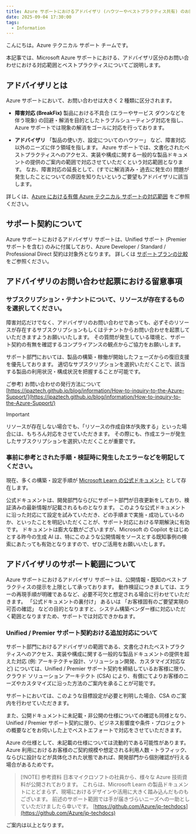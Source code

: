 ```yaml
---
title: Azure サポートにおけるアドバイザリ (ハウツーやベストプラクティス共有) のお問い合わせにつきまして
date: 2025-09-04 17:30:00
tags:
  - Information
---
```


こんにちは。Azure テクニカル サポート チームです。
 
本記事では、Microsoft Azure サポートにおける、アドバイザリ区分のお問い合わせにおける対応範囲とベストプラクティスについてご説明します。

<!-- more -->

## アドバイザリとは

Azure サポートにおいて、お問い合わせは大きく 2 種類に区分されます。

- **障害対応 (BreakFix)** 
  製品における不具合 (エラーやサービス ダウンなどを伴う現象) の回避・解消を目的としたトラブルシューティング対応を指し、Azure サポートでは現象の解消をゴールに対応を行っております。

- **アドバイザリ** 
  「製品の使い方、設定についてのハウツー」 など、障害対応以外のニーズに伴う領域を指します。
  Azure サポートでは、文書化されたベストプラクティスへのアクセス、実装や構成に関する一般的な製品ドキュメントの提供のご案内の範囲で対応させていただくという対応範囲となります。
  なお、障害対応の延長として、(すでに解消済み・過去に発生の) 問題が発生したことについての原因を知りたいというご要望もアドバイザリに該当します。

詳しくは、[Azure における有償 Azure テクニカル サポートの対応範囲](https://jpaztech.github.io/blog/other/azure_technical_support_explained/) をご参照ください。

## サポート契約について

Azure サポートにおけるアドバイザリ サポートは、Unified サポート (Premier サポートを含む) のみに付属しており、Azure Developer / Standard / Professional Direct 契約は対象外となります。
詳しくは [サポートプランの比較](https://azure.microsoft.com/ja-jp/support/plans) をご参照ください。

## アドバイザリのお問い合わせ起票における留意事項

### サブスクリプション・テナントについて、リソースが存在するものを選択してください。

障害対応だけでなく、アドバイザリのお問い合わせであっても、必ずそのリソースが存在するサブスクリプションもしくはテナントからお問い合わせを起票していただきますようお願いいたします。
その質問が発生している環境と、サポート契約の有無を確認するコンプライアンスの観点からご協力をお願いします。
 
サポート部門においては、製品の構築・稼働が開始したフェーズからの復旧支援を優先しております。
適切なサブスクリプションを選択いただくことで、該当する製品の利用状況・構成状況を把握することが可能です。
 
ご参考) お問い合わせの発行方法について
[https://jpaztech.github.io/blog/information/How-to-inquiry-to-the-Azure-Support/](https://jpaztech.github.io/blog/information/How-to-inquiry-to-the-Azure-Support/)

> [!IMPORTANT]
> リソースが存在しない場合でも、「リソースの作成自体が失敗する」といった場合には、もちろん対応をさせていただきます。
> その際にも、作成エラーが発生したサブスクリプションを選択いただくことが重要です。
 
### 事前に参考とされた手順・検証時に発生したエラーなどを明記してください。

現在、多くの構築・設定手順が [Microsoft Learn の公式ドキュメント](https://learn.microsoft.com/ja-jp/azure/?product=popular) として存在します。
 
公式ドキュメントは、開発部門ならびにサポート部門が日夜更新をしており、検証済みの最新情報が記載されるものとなります。
このような公式ドキュメントに沿った対応にて設定を試みていただき、どの手順まで実施・成功しているのか、といったことを明記いただくことが、サポート対応における早期解決に有効です。
ドキュメントは膨大な数がございますが、Microsoft の Copilot をはじめとする昨今の生成 AI は、特にこのような公開情報をソースとする既知事例の検索にあたっても有効となりますので、ぜひご活用をお願いいたします。
 
## アドバイザリのサポート範囲について

Azure サポートにおけるアドバイザリ サポートは、公開情報・既知のベストプラクティスの提示を上限として承っております。
動作検証につきましては、エラーの再現手順が明確であるなど、必要不可欠と想定される場合に行わせていただきます。
「公式ドキュメントの裏付け」 あるいは 「お客様固有のご要望実現の可否の確認」 などの目的となりますと、システム構築ベンダー様に対応いただく範囲となりますため、サポートでは対応できかねます。
 
### Unified / Premier サポート契約おける追加対応について

サポート部門におけるアドバイザリの範囲である、文書化されたベストプラクティスへのアクセス、実装や構成に関する一般的な製品ドキュメントの提供を超えた対応 (例: アーキテクチャ設計、ソリューション開発、カスタマイズ対応など) については、Unified / Premier サポート契約を締結しているお客様に限り、クラウド ソリューション アーキテクト (CSA) により、有償にてよりお客様のニーズやカスタマイズに沿った方法のご案内を承ることが可能です。

サポートにおいては、このような目標設定が必要と判明した場合、CSA のご案内を行わせていただきます。
 
また、公開ドキュメントに未記載・非公開の仕様についての確認も同様となり、Unified / Premier サポート契約に限り、ビジネス影響度や条件・プロジェクトの概要などをお伺いした上でベストエフォートで対応をさせていただきます。

Azure の仕様として、未記載の仕様については流動的である可能性があります。
Azure 利用におけるお客様のご契約規模や想定される利用人数・トラフィック、ならびに設計などが具体化された状態であれば、開発部門から個別確認が行える場合があるためです。
 
> [!NOTE] 参考資料
> 日本マイクロソフトの社員から、様々な Azure 技術資料が公開されております。
> これらは、Microsoft Learn の製品ドキュメントにとどまらず、現場におけるデザインや活用に大きく踏み込んだものもございます。
> 前述のサポート範囲では手が届きづらいニーズへの一助としていただけましたら幸いです。
> [https://github.com/Azure/jp-techdocs](https://github.com/Azure/jp-techdocs)


ご案内は以上となります。


